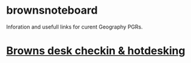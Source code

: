 # brownsnoteboard

Inforation and usefull links for curent Geography PGRs.


# [Browns desk checkin & hotdesking](https://docs.google.com/spreadsheets/d/1E2dg7tIT-jAFbEEQU-WUVP-tiqFN4De8_NhPHV7ueQk/edit#gid=0)

